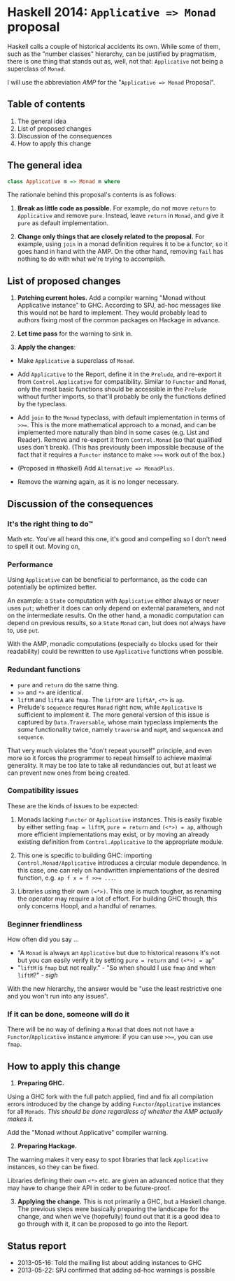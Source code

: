 Haskell 2014: `Applicative => Monad` proposal
=============================================

Haskell calls a couple of historical accidents its own. While some of them, such as the "number classes" hierarchy, can be justified by pragmatism, there is one thing that stands out as, well, not that: `Applicative` not being a superclass of `Monad`.

I will use the abbreviation *AMP* for the "`Applicative => Monad` Proposal".

Table of contents
-----------------

1. The general idea
1. List of proposed changes
1. Discussion of the consequences
1. How to apply this change



The general idea
----------------

```haskell
class Applicative m => Monad m where
```

The rationale behind this proposal's contents is as follows:

1. **Break as little code as possible.** For example, do not move `return` to `Applicative` and remove `pure`. Instead, leave `return` in `Monad`, and give it `pure` as default implementation.

2. **Change only things that are closely related to the proposal.** For example, using `join` in a monad definition requires it to be a functor, so it goes hand in hand with the AMP. On the other hand, removing `fail` has nothing to do with what we're trying to accomplish.






List of proposed changes
------------------------

1. **Patching current holes.** Add a compiler warning "Monad without Applicative instance" to GHC. According to SPJ, ad-hoc messages like this would not be hard to implement. They would probably lead to authors fixing most of the common packages on Hackage in advance.

2. **Let time pass** for the warning to sink in.

3. **Apply the changes**:

- Make `Applicative` a superclass of `Monad`.

- Add `Applicative` to the Report, define it in the `Prelude`, and re-export it from `Control.Applicative` for compatibility. Similar to `Functor` and `Monad`, only the most basic functions should be accessible in the `Prelude` without further imports, so that'll probably be only the functions defined by the typeclass.

- Add `join` to the `Monad` typeclass, with default implementation in terms of `>>=`. This is the more mathematical approach to a monad, and can be implemented more naturally than bind in some cases (e.g. List and Reader). Remove and re-export it from `Control.Monad` (so that qualified uses don't break). (This has previously been impossible because of the fact that it requires a `Functor` instance to make `>>=` work out of the box.)

- (Proposed in #haskell) Add `Alternative => MonadPlus`.

- Remove the warning again, as it is no longer necessary.




Discussion of the consequences
------------------------------



### It's the right thing to do™

Math etc. You've all heard this one, it's good and compelling so I don't need to spell it out. Moving on,



### Performance

Using `Applicative` can be beneficial to performance, as the code can potentially be optimized better.

An example: a `State` computation with `Applicative` either always or never uses `put`; whether it does can only depend on external parameters, and not on the intermediate results. On the other hand, a monadic computation can depend on previous results, so a `State` `Monad` can, but does not always have to, use `put`.

With the AMP, monadic computations (especially `do` blocks used for their readability) could be rewritten to use `Applicative` functions when possible.



### Redundant functions

- `pure` and `return` do the same thing.
- `>>` and `*>` are identical.
- `liftM` and `liftA` are `fmap`. The `liftM*` are `liftA*`, `<*>` is `ap`.
- Prelude's `sequence` requres `Monad` right now, while `Applicative` is sufficient to implement it. The more general version of this issue is captured by `Data.Traversable`, whose main typeclass implements the *same* functionality twice, namely `traverse` and `mapM`, and `sequenceA` and `sequence`.

That very much violates the "don't repeat yourself" principle, and even more so it forces the programmer to repeat himself to achieve maximal generality. It may be too late to take all redundancies out, but at least we can prevent new ones from being created.



### Compatibility issues

These are the kinds of issues to be expected:

1. Monads lacking `Functor` or `Applicative` instances. This is easily fixable by either setting `fmap = liftM`, `pure = return` and `(<*>) = ap`, although more efficient implementations may exist, or by moving an already existing definition from `Control.Applicative` to the appropriate module.

2. This one is specific to building GHC: importing `Control.Monad/Applicative` introduces a circular module dependence. In this case, one can rely on handwritten implementations of the desired function, e.g. `ap f x = f >>= ...`.

3. Libraries using their own `(<*>)`. This one is much tougher, as renaming the operator may require a lot of effort. For building GHC though, this only concerns Hoopl, and a handful of renames.




### Beginner friendliness

How often did you say ...

- "A `Monad` is always an `Applicative` but due to historical reasons it's not but you can easily verify it by setting `pure = return` and `(<*>) = ap`"
- "`liftM` is `fmap` but not really." - "So when should I use `fmap` and when `liftM`?" - *sigh*

With the new hierarchy, the answer would be "use the least restrictive one and you won't run into any issues".



### If it can be done, someone will do it

There will be no way of defining a `Monad` that does not not have a `Functor`/`Applicative` instance anymore: if you can use `>>=`, you can use `fmap`.




How to apply this change
------------------------

1. **Preparing GHC.**

Using a GHC fork with the full patch applied, find and fix all compilation errors introduced by the change by adding `Functor`/`Applicative` instances for all `Monads`. *This should be done regardless of whether the AMP actually makes it.*

Add the "Monad without Applicative" compiler warning.

2. **Preparing Hackage.**

The warning makes it very easy to spot libraries that lack `Applicative` instances, so they can be fixed.

Libraries defining their own `<*>` etc. are given an advanced notice that they may have to change their API in order to be future-proof.

3. **Applying the change.** This is not primarily a GHC, but a Haskell change. The previous steps were basically preparing the landscape for the change, and when we've (hopefully) found out that it is a good idea to go through with it, it can be proposed to go into the Report.




Status report
-------------

- 2013-05-16: Told the mailing list about adding instances to GHC
- 2013-05-22: SPJ confirmed that adding ad-hoc warnings is possible